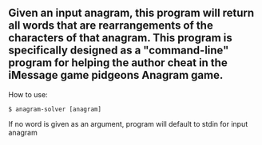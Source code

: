 Given an input anagram, this program will return all words that are rearrangements of the characters of that anagram. This program is specifically designed as a "command-line" program for helping the author cheat in the iMessage game pidgeons Anagram game. 
---
How to use:
```
$ anagram-solver [anagram]
```

If no word is given as an argument, program will default to stdin for input anagram